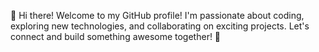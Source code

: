 👋 Hi there! Welcome to my GitHub profile! I'm passionate about coding, exploring new technologies, and collaborating on exciting projects. Let's connect and build something awesome together! 🚀

